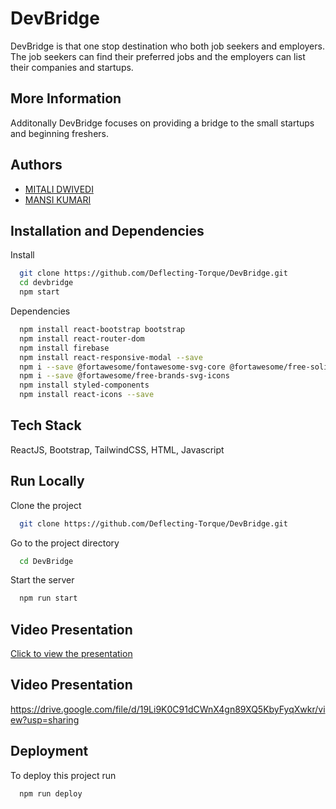 
# DevBridge

DevBridge is that one stop destination who both job seekers and employers. The job seekers can find their preferred jobs and the employers can list their companies and startups.


## More Information

Additonally DevBridge focuses on providing a bridge to the small startups and beginning freshers.


## Authors

- [MITALI DWIVEDI](https://www.github.com/Deflecting-Torque)
- [MANSI KUMARI](https://www.github.com/kmansimtg)




## Installation and Dependencies

Install 

```bash
  git clone https://github.com/Deflecting-Torque/DevBridge.git
  cd devbridge
  npm start
```
Dependencies 

```bash
  npm install react-bootstrap bootstrap
  npm install react-router-dom
  npm install firebase
  npm install react-responsive-modal --save
  npm i --save @fortawesome/fontawesome-svg-core @fortawesome/free-solid-svg-icons @fortawesome/react-fontawesome
  npm i --save @fortawesome/free-brands-svg-icons
  npm install styled-components
  npm install react-icons --save
```
    
## Tech Stack

 ReactJS, Bootstrap, TailwindCSS, HTML, Javascript


## Run Locally

Clone the project

```bash
  git clone https://github.com/Deflecting-Torque/DevBridge.git
```

Go to the project directory

```bash
  cd DevBridge
```



Start the server

```bash
  npm run start
```


## Video Presentation

[Click to view the presentation](https://www.canva.com/design/DAFgDYvDMAM/yN6TtcHIn9tjtWvbZ6tI2g/edit?utm_content=DAFgDYvDMAM&utm_campaign=designshare&utm_medium=link2&utm_source=sharebutton)






## Video Presentation

https://drive.google.com/file/d/19Li9K0C91dCWnX4gn89XQ5KbyFyqXwkr/view?usp=sharing


## Deployment

To deploy this project run

```bash
  npm run deploy
```

